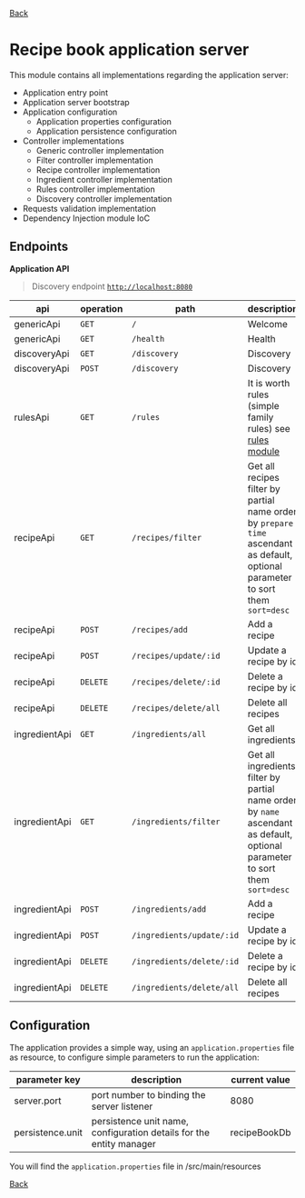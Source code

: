 [Back](../README.md)

# Recipe book application server
This module contains all implementations regarding the application server:

- Application entry point
- Application server bootstrap
- Application configuration
  - Application properties configuration
  - Application persistence configuration
- Controller implementations
  - Generic controller implementation
  - Filter controller implementation
  - Recipe controller implementation
  - Ingredient controller implementation
  - Rules controller implementation
  - Discovery controller implementation
- Requests validation implementation
- Dependency Injection module IoC

## Endpoints
**Application API**

> Discovery endpoint [`http://localhost:8080`](http://localhost:8080)

| api           | operation | path                      | description                                                                                                                      |
|---------------|-----------|---------------------------|----------------------------------------------------------------------------------------------------------------------------------|
| genericApi    | `GET`     | `/`                       | Welcome                                                                                                                          |
| genericApi    | `GET`     | `/health`                 | Health                                                                                                                           |
| discoveryApi  | `GET`     | `/discovery`              | Discovery                                                                                                                        |
| discoveryApi  | `POST`    | `/discovery`              | Discovery                                                                                                                        |
| rulesApi      | `GET`     | `/rules`                  | It is worth rules (simple family rules) see [rules module](../recipe-book-application-rules/README.md)                           |
| recipeApi     | `GET`     | `/recipes/filter`         | Get all recipes filter by partial name order by `prepare time` ascendant as default, optional parameter to sort them `sort=desc` |
| recipeApi     | `POST`    | `/recipes/add`            | Add a recipe                                                                                                                     |
| recipeApi     | `POST`    | `/recipes/update/:id`     | Update a recipe by id                                                                                                            |
| recipeApi     | `DELETE`  | `/recipes/delete/:id`     | Delete a recipe by id                                                                                                            |
| recipeApi     | `DELETE`  | `/recipes/delete/all`     | Delete all recipes                                                                                                               |
| ingredientApi | `GET`     | `/ingredients/all`        | Get all ingredients                                                                                                              |
| ingredientApi | `GET`     | `/ingredients/filter`     | Get all ingredients filter by partial name order by `name` ascendant as default, optional parameter to sort them `sort=desc`     |
| ingredientApi | `POST`    | `/ingredients/add`        | Add a recipe                                                                                                                     |
| ingredientApi | `POST`    | `/ingredients/update/:id` | Update a recipe by id                                                                                                            |
| ingredientApi | `DELETE`  | `/ingredients/delete/:id` | Delete a recipe by id                                                                                                            |
| ingredientApi | `DELETE`  | `/ingredients/delete/all` | Delete all recipes                                                                                                               |

## Configuration
The application provides a simple way, using an `application.properties` file as resource, to configure simple parameters to run the application:

| parameter key    | description                                                         | current value |
|------------------|---------------------------------------------------------------------|---------------|
| server.port      | port number to binding the server listener                          | 8080          |
| persistence.unit | persistence unit name, configuration details for the entity manager | recipeBookDb  |

You will find the `application.properties` file in /src/main/resources

[Back](../README.md)